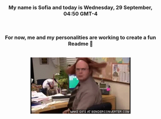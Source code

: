 


<div align="center">
<h3 >My name is Sofia and today is Wednesday, 29 September, 04:50 GMT-4</h3><br>
<h3 >For now, me and my personalities are working to create a fun Readme 👋
</h3><br>
<img src='img/dwight.gif' alt='working...'/>
</div>
